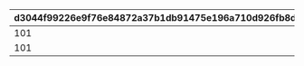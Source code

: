 |d3044f99226e9f76e84872a37b1db91475e196a710d926fb8d81ed542b859f9a|f33dd4a8f9aaeeede45dc54f757043f19b558cba4aaed8cb84115cebf431cf1e|5959aceffefbe6c7036f4fb34a0bc10dbfe42b8103e7e26cbc1b480e004cf8bf|53a28a84bbe9778e80329b974307605973fc3f30d2a0f880b5169df8580e3f3f|9212ff404fc66300eceb4be74d561bdb217838fddf3457d663760bc34cd375c1|eccb6dd0d730eebd771adc05c012b3d30d0de61cf09d8e4f759c6040e55abac7|8581850ad81bac632023e7da8c12bf8eac773895b6cda73a75af911c1e54568a|29eabb59af8beecddd610b67d873fff60a2c49760c4bf9d64b89a9ee97822a74|7462fc4becf26daeb0dba46f03b411c85c15ae3a53ff5d613d7e8ac5556850f9|fe619c357bd72e1f34367aece86aa646c7f92fc4e592c14eab787d7b093e3199|
| --- | --- | --- | --- | --- | --- | --- | --- | --- | --- |
|101|2|4|0|2|100|1|0|6|0|
|101|2|10|200|2|100|2|1|6|1|